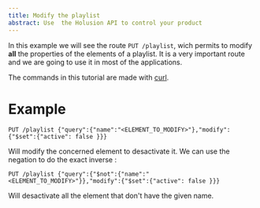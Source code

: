 ```yaml
---
title: Modify the playlist
abstract: Use  the Holusion API to control your product
---
```


In this example we will see the route `PUT /playlist`, wich permits to modify **all** the properties of the elements of a playlist. It is a very important route and we are going to use it in most of the applications.

The commands in this tutorial are made with [curl](https://curl.haxx.se/).

# Example

    PUT /playlist {"query":{"name":"<ELEMENT_TO_MODIFY>"},"modify":{"$set":{"active": false }}}

Will modify the concerned element to desactivate it. We can use the negation to do the exact inverse :

    PUT /playlist {"query":{"$not":{"name":"<ELEMENT_TO_MODIFY>"}},"modify":{"$set":{"active": false }}}

Will desactivate all the element that don't have the given name.
